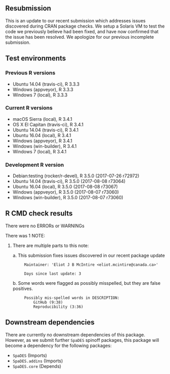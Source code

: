 ## Resubmission

This is an update to our recent submission which addresses issues discovered during CRAN package checks.
We setup a Solaris VM to test the code we previously believe had been fixed, and have now confirmed that the issue has been resolved.
We apologize for our previous incomplete submission.

## Test environments

### Previous R versions
* Ubuntu 14.04        (travis-ci), R 3.3.3
* Windows              (appveyor), R 3.3.3
* Windows 7               (local), R 3.3.3

### Current R versions
* macOS Sierra         (local), R 3.4.1
* OS X El Capitan  (travis-ci), R 3.4.1
* Ubuntu 14.04     (travis-ci), R 3.4.1
* Ubuntu 16.04         (local), R 3.4.1
* Windows           (appveyor), R 3.4.1
* Windows        (win-builder), R 3.4.1
* Windows 7            (local), R 3.4.1

### Development R version
* Debian:testing (rocker/r-devel), R 3.5.0 (2017-07-26 r72972)
* Ubuntu 14.04        (travis-ci), R 3.5.0 (2017-08-08 r73064)
* Ubuntu 16.04            (local), R 3.5.0 (2017-08-08 r73067)
* Windows              (appveyor), R 3.5.0 (2017-08-07 r73060)
* Windows           (win-builder), R 3.5.0 (2017-08-07 r73060)

## R CMD check results

There were no ERRORs or WARNINGs

There was 1 NOTE:

1. There are multiple parts to this note:

    a. This submission fixes issues discovered in our recent package update
    
            Maintainer: 'Eliot J B McIntire <eliot.mcintire@canada.ca>'
            
            Days since last update: 3

    b. Some words were flagged as possibly misspelled, but they are false positives. 
     
            Possibly mis-spelled words in DESCRIPTION: 
                GitHub (9:38)
                Reproducibility (3:36)

## Downstream dependencies

There are currently no downstream dependencies of this package.
However, as we submit further `SpaDES` spinoff packages, this package will become a dependency for the following packages:

- `SpaDES` (Imports)
- `SpaDES.addins` (Imports)
- `SpaDES.core` (Depends)
